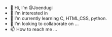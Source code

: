 - 👋 Hi, I’m @Joendugi
- 👀 I’m interested in 
- 🌱 I’m currently learning  C, HTML,CSS, python.
- 💞️ I’m looking to collaborate on ...
- 📫 How to reach me ...

<!---
Joendugi/Joendugi is a ✨ special ✨ repository because its `README.md` (this file) appears on your GitHub profile.
You can click the Preview link to take a look at your changes.
--->
